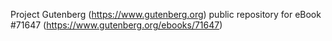 Project Gutenberg (https://www.gutenberg.org) public repository
for eBook #71647 (https://www.gutenberg.org/ebooks/71647)
